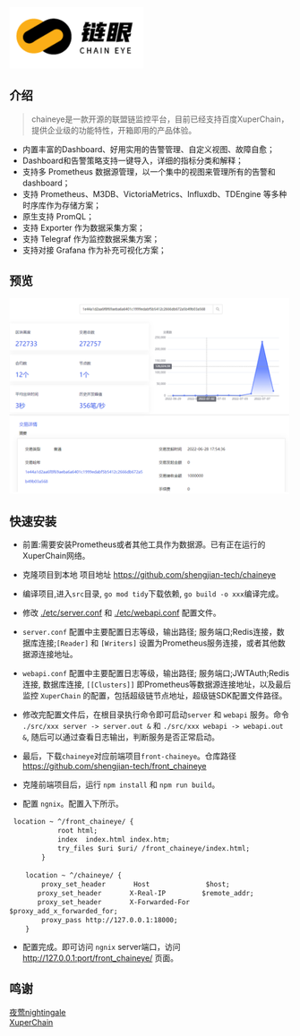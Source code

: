 <img src="doc/img/chaineye.png" width="240">

## 介绍

>chaineye是一款开源的联盟链监控平台，目前已经支持百度XuperChain，提供企业级的功能特性，开箱即用的产品体验。

- 内置丰富的Dashboard、好用实用的告警管理、自定义视图、故障自愈；
- Dashboard和告警策略支持一键导入，详细的指标分类和解释；
- 支持多 Prometheus 数据源管理，以一个集中的视图来管理所有的告警和dashboard；
- 支持 Prometheus、M3DB、VictoriaMetrics、Influxdb、TDEngine 等多种时序库作为存储方案；
- 原生支持 PromQL；
- 支持 Exporter 作为数据采集方案；
- 支持 Telegraf 作为监控数据采集方案；
- 支持对接 Grafana 作为补充可视化方案；

## 预览
<img src="doc/img/overview.png" width="500">

## 快速安装
- 前置:需要安装Prometheus或者其他工具作为数据源。已有正在运行的XuperChain网络。
- 克隆项目到本地 项目地址 https://github.com/shengjian-tech/chaineye
- 编译项目,进入`src`目录, `go mod tidy`下载依赖, `go build -o xxx`编译完成。
- 修改 [./etc/server.conf](./etc/server.conf) 和 [./etc/webapi.conf](./etc/webapi.conf) 配置文件。
- `server.conf` 配置中主要配置日志等级，输出路径; 服务端口;Redis连接，数据库连接;`[Reader]` 和 `[Writers]` 设置为Prometheus服务连接，或者其他数据源连接地址。
- `webapi.conf` 配置中主要配置日志等级，输出路径; 服务端口;JWTAuth;Redis 连接, 数据库连接, `[[Clusters]]` 即Prometheus等数据源连接地址，以及最后监控 `XuperChain` 的配置，包括超级链节点地址，超级链SDK配置文件路径。
- 修改完配置文件后，在根目录执行命令即可启动`server` 和 `webapi` 服务。命令 `./src/xxx server -> server.out &` 和 `./src/xxx webapi -> webapi.out &`, 随后可以通过查看日志输出，判断服务是否正常启动。

- 最后，下载`chaineye`对应前端项目`front-chaineye`。仓库路径 https://github.com/shengjian-tech/front_chaineye
- 克隆前端项目后，运行 `npm install` 和 `npm run build`。
- 配置 `ngnix`。配置入下所示。


```shell
 location ~ ^/front_chaineye/ {
            root html;
            index  index.html index.htm;
            try_files $uri $uri/ /front_chaineye/index.html;
        }        

	location ~ ^/chaineye/ {
	    proxy_set_header       Host              $host;
       proxy_set_header       X-Real-IP         $remote_addr;
       proxy_set_header       X-Forwarded-For   $proxy_add_x_forwarded_for;
	    proxy_pass http://127.0.0.1:18000;
    }
```

- 配置完成。即可访问 `ngnix` server端口，访问 http://127.0.0.1:port/front_chaineye/   页面。

## 鸣谢
[夜莺nightingale](https://github.com/ccfos/nightingale)  
[XuperChain](https://github.com/xuperchain/xuperchain)